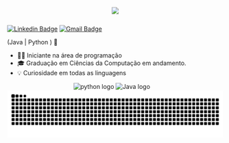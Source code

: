 <h1 align="center">
   <img src="https://readme-typing-svg.herokuapp.com/?font=Righteous&size=35&center=true&vCenter=true&width=450&height=65&duration=3150&color=ff06f1&lines=Bem+Vindo!+👋;+Eu+sou+o+Guilherme+Matte!" />
</h1>

[![Linkedin Badge](https://img.shields.io/badge/-LinkedIn-0e76a8?style=flat-square&logo=Linkedin&logoColor=white&link=https://www.linkedin.com/in/fernanda-kipper-5958a61a9/)](https://www.linkedin.com/in/guilhermematte/)
[![Gmail Badge](https://img.shields.io/badge/-gmatteembarach@gmail.com-6633cc?style=flat-square&logo=Gmail&logoColor=white&link=mailto:gmatteembarach@gmail.com.com)](mailto:gmatteembarach@gmail.com)

(Java | Python ) 🚀
- 👩‍💻 Iniciante na área de programação
- 🎓 Graduação em Ciências da Computação em andamento.
- 💡 Curiosidade em todas as linguagens

<div align ="center">
   <img src="https://cdn.jsdelivr.net/gh/devicons/devicon/icons/python/python-original.svg" height="55" alt="python logo"  />
<img src="https://cdn.jsdelivr.net/gh/devicons/devicon/icons/java/java-original.svg" height="55" alt="Java logo" />
  <img width="12" />
</div>
  
</div align=center>
   
<img src="https://raw.githubusercontent.com/guimattee/guimattee/output/snake.svg" alt="Snake animation" />

</div>











